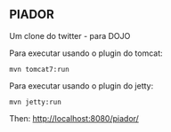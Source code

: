 ## PIADOR
Um clone do twitter - para DOJO

Para executar usando o plugin do tomcat:
``` 
mvn tomcat7:run
```

Para executar usando o plugin do jetty:
``` 
mvn jetty:run
``` 

Then: [http://localhost:8080/piador/](http://localhost:8080/piador/)
